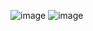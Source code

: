 ![image](https://github.com/HoanghoDev/weather/assets/110652388/5268c6a8-87b2-4e32-9af9-d558b57b510d)
![image](https://github.com/HoanghoDev/weather/assets/110652388/396675f5-c1af-4afe-9870-42f3be475cc5)
